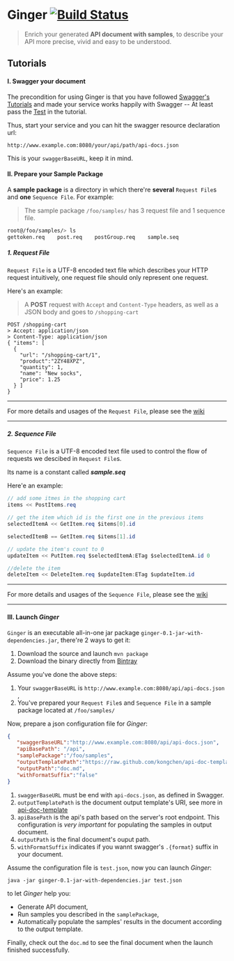 # Ginger [![Build Status](https://travis-ci.org/kongchen/ginger.png)](https://travis-ci.org/kongchen/ginger)

> Enrich your generated **API document with samples**, to describe your API more precise, vivid and easy to be understood.




## Tutorials

#### I. Swagger your document
The precondition for using Ginger is that you have followed [Swagger's Tutorials](https://github.com/wordnik/swagger-core/wiki/java-jax-rs) and made your service works happily with Swagger -- At least pass the [Test](https://github.com/wordnik/swagger-core/wiki/java-jax-rs#testing) in the tutorial.

Thus, start your service and you can hit the swagger resource declaration url:
```
http://www.example.com:8080/your/api/path/api-docs.json
```
This is your ```swaggerBaseURL```, keep it in mind.


#### II. Prepare your Sample Package

A **sample package** is a directory in which there're **several** ```Request File```s and **one** ```Sequence File```. For example:
> The sample package `/foo/samples/` has 3 request file and 1 sequence file.
```bash
root@/foo/samples/> ls
gettoken.req    post.req    postGroup.req    sample.seq
```



##### 1. Request File
```Request File``` is a UTF-8 encoded text file which describes your HTTP request intuitively, one request file should only represent one request.

Here's an example:

> A **POST** request with ```Accept``` and ```Content-Type``` headers, as well as a JSON body and goes to ```/shopping-cart```
```
POST /shopping-cart
> Accept: application/json
> Content-Type: application/json
{ "items": [
  {
    "url": "/shopping-cart/1",
    "product":"2ZY48XPZ",
    "quantity": 1,
    "name": "New socks",
    "price": 1.25
  } ]
}
```

****
For more details and usages of the `Request File`, please see the [wiki](https://github.com/kongchen/ginger/wiki/Request-File)
****

##### 2. Sequence File

```Sequence File``` is a UTF-8 encoded text file used to control the flow of requests we descibed in ```Request File```s. 

Its name is a constant called ***sample.seq***

Here'e an example:
```java
// add some itmes in the shopping cart
items << PostItems.req

// get the item which id is the first one in the previous items 
selectedItemA << GetItem.req $items[0].id

selectedItemB == GetItem.req $items[1].id

// update the item's count to 0
updateItem << PutItem.req $selectedItemA:ETag $selectedItemA.id 0

//delete the item
deleteItem << DeleteItem.req $updateItem:ETag $updateItem.id

```
****
For more details and usages of the `Sequence File`, please see the [wiki](https://github.com/kongchen/ginger/wiki/Sequence-File)
****

#### III. Launch *Ginger*

`Ginger` is an executable all-in-one jar package `ginger-0.1-jar-with-dependencies.jar`, there're 2 ways to get it:

1. Download the source and launch `mvn package`
2. Download the binary directly from [Bintray](http://dl.bintray.com/kongchen/generic/ginger-0.1-jar-with-dependencies.jar?direct)

Assume you've done the above steps:

1. Your `swaggerBaseURL` is `http://www.example.com:8080/api/api-docs.json` ,
2. You've prepared your `Request File`s and `Sequence File` in a sample package located at `/foo/samples/`

Now, prepare a json configuration file for *Ginger*:
```json
{
   "swaggerBaseURL":"http://www.example.com:8080/api/api-docs.json",
   "apiBasePath": "/api",
   "samplePackage":"/foo/samples",
   "outputTemplatePath":"https://raw.github.com/kongchen/api-doc-template/master/v1.1/markdown.mustache",
   "outputPath":"doc.md",
   "withFormatSuffix":"false"
}

```
1. `swaggerBaseURL` must be end with `api-docs.json`, as defined in Swagger.
2. `outputTemplatePath` is the document output template's URI, see more in [api-doc-template](https://github.com/kongchen/api-doc-template)
3. `apiBasePath` is the api's path based on the server's root endpoint. This configuration is *very important* for populating the samples in output document.
4. `outputPath` is the final document's ouput path.
5. `withFormatSuffix` indicates if you wannt swagger's `.{format}` suffix in your document.

Assume the configuration file is `test.json`, now you can launch *Ginger*:
```
java -jar ginger-0.1-jar-with-dependencies.jar test.json
```
to let *Ginger* help you:

- Generate API document, 
- Run samples you described in the `samplePackage`, 
- Automatically populate the samples' results in the document according to the output template.

Finally, check out the `doc.md` to see the final document when the launch finished successfully.
